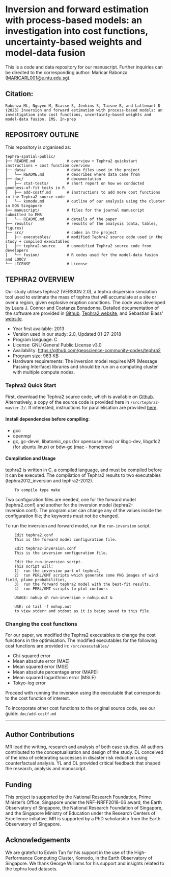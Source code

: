 # Inversion and forward estimation with process-based models: an investigation into cost functions, uncertainty-based weights and model-data fusion

This is a code and data repository for our manuscript. Further inquiries can be directed to the corresponding author: Maricar Rabonza (MARICARL001@e.ntu.edu.sg).

## Citation:
```
Rabonza ML, Nguyen M, Biasse S, Jenkins S, Taisne B, and Lallemant D (2023) Inversion and forward estimation with process-based models: an investigation into cost functions, uncertainty-based weights and model-data fusion. EMS. In-prep
```

## REPOSITORY OUTLINE

This repository is organised as:

```
tephra-spatial-public/
├── README.md              # overview + Tephra2 quickstart instructions + cost function overview
├── data/                  # data files used in the project
│   └── README.md          # describes where data came from
├── doc/                   # documentation
│   ├── stat-tests/        # short report on how we conducted goodness-of-fit tests in R
│   ├── add-costf.md       # instructions to add more cost functions in the Tephra2 source code
│   └── komodo.md          # outline of our analysis using the cluster in EOS Singapore
├── manuscript/            # files for the journal manuscript submitted to EMS
│   └── README.md          # details of the paper
├── results/               # results of the analysis (data, tables, figures)
├── src/                   # codes in the project
│   ├── executables/       # modified Tephra2 source code used in the study + compiled executables
│   ├── tephra2-source     # unmodified Tephra2 source code from developers
│   └── fusion/            # R codes used for the model-data fusion and LOOCV
└── LICENSE                # License
```

## TEPHRA2 OVERVIEW

Our study utilises tephra2 (VERSION 2.0), a tephra dispersion simulation tool used to estimate the mass of tephra that will accumulate at a site or over a region, given explosive eruption conditions. The code was developed by Laura J. Connor and Costanza Bonadonna. Detailed documentation of the software are provided in [Github](https://github.com/geoscience-community-codes/tephra2), [Tephra2 website](https://gscommunitycodes.usf.edu/geoscicommunitycodes/public/tephra2/tephra2.php), and Sebastian Biass' [website](https://e5k.github.io/codes/utilities/2018/06/06/inversion/). 

- Year first available: 2013
- Version used in our study: 2.0, Updated 01-27-2018
- Program language: C
- License: GNU General Public License v3.0
- Availability: https://github.com/geoscience-community-codes/tephra2
- Program size: 963 KB
- Hardware requirements: The inversion model requires MPI (Message Passing Interface) libraries and should be run on a computing cluster with multiple compute nodes. 

### Tephra2 Quick Start

First, download the Tephra2 source code, which is available on [Github](https://github.com/geoscience-community-codes/tephra2). Alternatively, a copy of the source code is provided here in `/src/tephra2-master-2/`. If interested, instructions for parallelisation are provided [here](https://e5k.github.io/codes/utilities/2018/06/06/inversion/).

#### Install dependencies before compiling:

- gcc
- openmpi
- gc, gc-devel, libatomic_ops (for opensuse linux) or libgc-dev, libgc1c2 (for ubuntu linux) or bdw-gc (mac - homebrew)

#### Compilation and Usage

tephra2 is written in C, a compiled language, and must be compiled before it can be executed. The compilation of Tephra2 results to two executables (tephra2012_inversion and tephra2-2012).
```
    To compile type make
```
Two configuration files are needed, one for the forward model (tephra2.conf) and another for the inversion model (tephra2-inversion.conf). The program user can change any of the values inside the configuration file; the keywords must not be changed.

To run the inversion and forward model, run the `run-inversion` script.

```
    Edit tephra2.conf 
    This is the forward model configuration file.
    
    Edit tephra2-inversion.conf
    This is the inversion configuration file.
    
    Edit the run-inversion script. 
    This script will:
    1)  run the inversion part of tephra2, 
    2)  run PERL/GMT scripts which generate some PNG images of wind field, plume probabilities,
    3)  run the forward tephra2 model with the best-fit results,
    4)  run PERL/GMT scripts to plot contours
    
    USAGE: nohup sh run-inversion > nohup.out &
    
    USE: cd tail -f nohup.out
    to view stderr and stdout as it is being saved to this file.
```

### Changing the cost functions

For our paper, we modified the Tephra2 executables to change the cost functions in the optimisation. The modified executables for the following cost functions are provided in: `/src/executables/`
- Chi-squared error
- Mean absolute error (MAE)
- Mean squared error (MSE)
- Mean absolute percentage error (MAPE)
- Mean squared logarithmic error (MSLE)
- Tokyo-log error

Proceed with running the inversion using the executable that corresponds to the cost function of interest.

To incorporate other cost functions to the original source code, see our guide: `doc/add-costf.md`


----

## Author Contributions

MR lead the writing, research and analysis of both case studies. All authors contributed to the conceptualisation and design of the study. DL conceived of the idea of celebrating successes in disaster risk reduction using counterfactual analysis. YL and DL provided critical feedback that shaped the research, analysis and manuscript.

## Funding

This project is supported by the National Research Foundation, Prime Minister’s Office, Singapore under the NRF-NRFF2018-06 award, the Earth Observatory of Singapore, the National Research Foundation of Singapore, and the Singapore Ministry of Education under the Research Centers of Excellence initiative. MR is supported by a PhD scholarship from the Earth Observatory of Singapore. 

## Acknowledgements

We are grateful to Edwin Tan for his support in the use of the High-Performance Computing Cluster, Komodo, in the Earth Observatory of Singapore. We thank George Williams for his support and insights related to the tephra load datasets.
